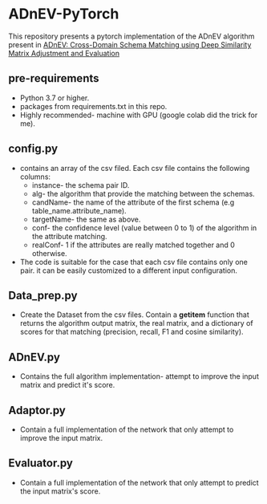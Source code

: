 # ADnEV-PyTorch

This repository presents a pytorch implementation of the ADnEV algorithm present in [ADnEV: Cross-Domain Schema Matching using Deep Similarity Matrix Adjustment and Evaluation](http://www.vldb.org/pvldb/vol13/p1401-shraga.pdf)

## pre-requirements
- Python 3.7 or higher.
- packages from requirements.txt in this repo.
- Highly recommended- machine with GPU (google colab did the trick for me).

## config.py
- contains an array of the csv filed. Each csv file contains the following columns:
  + instance- the schema pair ID.
  + alg- the algorithm that provide the matching between the schemas.
  + candName- the name of the attribute of the first schema (e.g table_name.attribute_name).
  + targetName- the same as above.
  + conf- the confidence level (value between 0 to 1) of the algorithm in the attribute matching.
  + realConf- 1 if the attributes are really matched together and 0 otherwise. 
- The code is suitable for the case that each csv file contains only one pair. it can be easily customized to a different input configuration. 

## Data_prep.py
- Create the Dataset from the csv files. Contain a __getitem__ function that returns the algorithm output matrix, the real matrix, and a dictionary of scores for that matching (precision, recall, F1 and cosine similarity).

## ADnEV.py
- Contains the full algorithm implementation- attempt to improve the input matrix and predict it's score.

## Adaptor.py
- Contain a full implementation of the network that only attempt to improve the input matrix.

## Evaluator.py
- Contain a full implementation of the network that only attempt to predict the input matrix's score.


